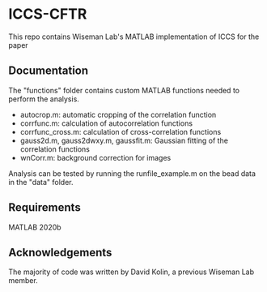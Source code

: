 # ICCS-CFTR

This repo contains Wiseman Lab's MATLAB implementation of ICCS for the paper 

## Documentation
The "functions" folder contains custom MATLAB functions needed to perform the analysis.

- autocrop.m: automatic cropping of the correlation function
- corrfunc.m: calculation of autocorrelation functions
- corrfunc_cross.m: calculation of cross-correlation functions
- gauss2d.m, gauss2dwxy.m, gaussfit.m: Gaussian fitting of the correlation functions
- wnCorr.m: background correction for images

Analysis can be tested by running the runfile_example.m on the bead data in the "data" folder.

## Requirements
MATLAB 2020b

## Acknowledgements
The majority of code was written by David Kolin, a previous Wiseman Lab member.

